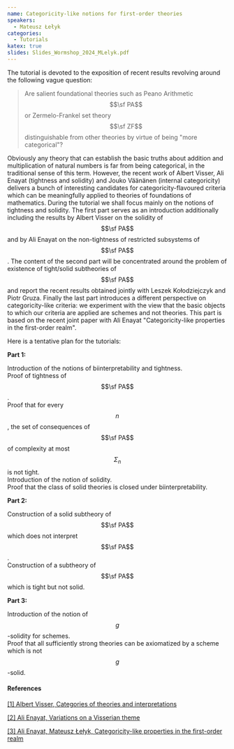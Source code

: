```yaml
---
name: Categoricity-like notions for first-order theories
speakers:
  - Mateusz Łełyk
categories:
  - Tutorials
katex: true
slides: Slides_Wormshop_2024_MLelyk.pdf
---
```


The tutorial is devoted to the exposition of recent results revolving around the
following vague question:

> Are salient foundational theories such as Peano Arithmetic $$\sf PA$$ or
> Zermelo-Frankel set theory $$\sf ZF$$ distinguishable from other theories by
> virtue of being "more categorical"?

Obviously any theory that can establish the basic truths about addition and
multiplication of natural numbers is far from being categorical, in the
traditional sense of this term. However, the recent work of Albert Visser, Ali
Enayat (tightness and solidity) and Jouko Väänänen (internal categoricity)
delivers a bunch of interesting candidates for categoricity-flavoured criteria
which can be meaningfully applied to theories of foundations of mathematics.
During the tutorial we shall focus mainly on the notions of tightness and
solidity. The first part serves as an introduction additionally including the
results by Albert Visser on the solidity of $$\sf PA$$ and by Ali Enayat on the
non-tightness of restricted subsystems of $$\sf PA$$. The content of the second
part will be concentrated around the problem of existence of tight/solid
subtheories of $$\sf PA$$ and report the recent results obtained jointly with
Leszek Kołodziejczyk and Piotr Gruza. Finally the last part introduces a
different perspective on categoricity-like criteria: we experiment with the view
that the basic objects to which our criteria are applied are schemes and not
theories. This part is based on the recent joint paper with Ali Enayat
"Categoricity-like properties in the first-order realm".

Here is a tentative plan for the tutorials:

**Part 1:**

Introduction of the notions of biinterpretability and tightness.\
Proof of tightness of $$\sf PA$$.\
Proof that for every $$n$$, the set of consequences of $$\sf PA$$ of complexity at most $$\Sigma_n$$ is not tight.\
Introduction of the notion of solidity.\
Proof that the class of solid theories is closed under biinterpretability.

**Part 2:**

Construction of a solid subtheory of $$\sf PA$$ which does not interpret $$\sf PA$$.\
Construction of a subtheory of $$\sf PA$$ which is tight but not solid.

**Part 3:**

Introduction of the notion of $$g$$-solidity for schemes.\
Proof that all sufficiently strong theories can be axiomatized by a scheme which is not $$g$$-solid.

#### References

<a name="AVisser2004"
   href="https://dspace.library.uu.nl/bitstream/1874/26909/1/preprint228.pdf">
   [1] Albert Visser, Categories of theories and interpretations
</a>

<a name="AEnayat"
   href="https://arxiv.org/abs/1702.07093">
   [2] Ali Enayat, Variations on a Visserian theme
</a>

<a name="AEnayatMLelyk"
   href="https://www.researchgate.net/publication/377931753_Categoricity-like_properties_in_the_first-order_realm">
   [3] Ali Enayat, Mateusz Łełyk, Categoricity-like properties in the first-order realm
</a>

